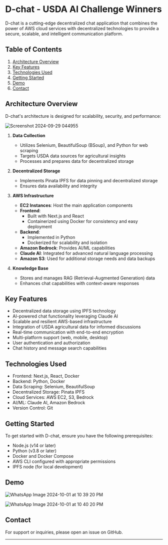 # D-chat - USDA AI Challenge Winners

D-chat is a cutting-edge decentralized chat application that combines the power of AWS cloud services with decentralized technologies to provide a secure, scalable, and intelligent communication platform.

## Table of Contents

1. [Architecture Overview](#architecture-overview)
2. [Key Features](#key-features)
3. [Technologies Used](#technologies-used)
4. [Getting Started](#getting-started)
5. [Demo](#demo)
6. [Contact](#contact)

## Architecture Overview

D-chat's architecture is designed for scalability, security, and performance:

![Screenshot 2024-09-29 044955](https://github.com/user-attachments/assets/93da5494-571c-485f-aa15-af81fe40c41f)

1. **Data Collection**
   - Utilizes Selenium, BeautifulSoup (BSoup), and Python for web scraping
   - Targets USDA data sources for agricultural insights
   - Processes and prepares data for decentralized storage

2. **Decentralized Storage**
   - Implements Pinata IPFS for data pinning and decentralized storage
   - Ensures data availability and integrity

3. **AWS Infrastructure**
   - **EC2 Instances**: Host the main application components
   - **Frontend**:
     - Built with Next.js and React
     - Containerized using Docker for consistency and easy deployment
   - **Backend**:
     - Implemented in Python
     - Dockerized for scalability and isolation
   - **Amazon Bedrock**: Provides AI/ML capabilities
   - **Claude AI**: Integrated for advanced natural language processing
   - **Amazon S3**: Used for additional storage needs and data backups

4. **Knowledge Base**
   - Stores and manages RAG (Retrieval-Augmented Generation) data
   - Enhances chat capabilities with context-aware responses

## Key Features

- Decentralized data storage using IPFS technology
- AI-powered chat functionality leveraging Claude AI
- Scalable and resilient AWS-based infrastructure
- Integration of USDA agricultural data for informed discussions
- Real-time communication with end-to-end encryption
- Multi-platform support (web, mobile, desktop)
- User authentication and authorization
- Chat history and message search capabilities

## Technologies Used

- Frontend: Next.js, React, Docker
- Backend: Python, Docker
- Data Scraping: Selenium, BeautifulSoup
- Decentralized Storage: Pinata IPFS
- Cloud Services: AWS EC2, S3, Bedrock
- AI/ML: Claude AI, Amazon Bedrock
- Version Control: Git

## Getting Started

To get started with D-chat, ensure you have the following prerequisites:

- Node.js (v14 or later)
- Python (v3.8 or later)
- Docker and Docker Compose
- AWS CLI configured with appropriate permissions
- IPFS node (for local development)

## Demo

![WhatsApp Image 2024-10-01 at 10 39 20 PM](https://github.com/user-attachments/assets/5fe71c3b-d242-48fd-8b38-d35078fd8383)

![WhatsApp Image 2024-10-01 at 10 40 20 PM](https://github.com/user-attachments/assets/d9b6755e-9c0b-404a-8fe7-3cd86e362c75)


## Contact

For support or inquiries, please open an issue on GitHub.

---
